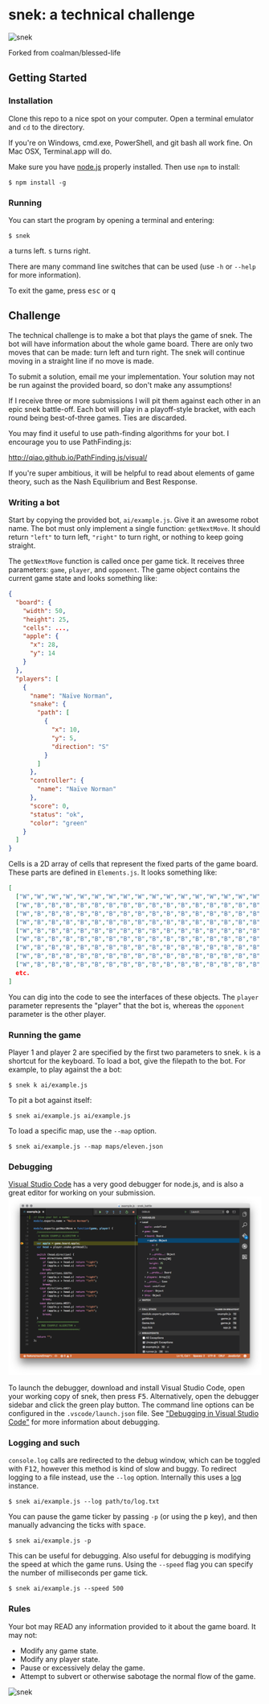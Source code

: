 snek: a technical challenge
===========================

![snek](http://memecrunch.com/meme/22NV1/snek/image.png)

Forked from coalman/blessed-life

Getting Started
---------------

### Installation

Clone this repo to a nice spot on your computer. Open a terminal emulator and `cd` to the directory.

If you're on Windows, cmd.exe, PowerShell, and git bash all work fine.
On Mac OSX, Terminal.app will do.

Make sure you have [node.js](https://nodejs.org/en/) properly installed. Then use `npm` to install:

    $ npm install -g

### Running

You can start the program by opening a terminal and entering:

    $ snek

<kbd>a</kbd> turns left. <kbd>s</kbd> turns right.

There are many command line switches that can be used (use `-h` or `--help` for more information). 

To exit the game, press <kbd>esc</kbd> or <kbd>q</kbd>

Challenge
---------

The technical challenge is to make a bot that plays the game of snek. The bot will have information about the whole game board. There are only two moves that can be made: turn left and turn right. The snek will continue moving in a straight line if no move is made.

To submit a solution, email me your implementation. Your solution may not be run against the provided board, so don't make any assumptions!

If I receive three or more submissions I will pit them against each other in an epic snek battle-off. Each bot will play in a playoff-style bracket, with each round being best-of-three games. Ties are discarded.

You may find it useful to use path-finding algorithms for your bot. I encourage you to use PathFinding.js:

http://qiao.github.io/PathFinding.js/visual/

If you're super ambitious, it will be helpful to read about elements of game theory, such as the Nash Equilibrium and Best Response.

### Writing a bot

Start by copying the provided bot, `ai/example.js`. Give it an awesome robot name. The bot must only implement a single function: `getNextMove`. It should return `"left"` to turn left, `"right"` to turn right, or nothing to keep going straight.

The `getNextMove` function is called once per game tick. It receives three parameters: `game`, `player`, and `opponent`. The game object contains the current game state and looks something like:

```json
{
  "board": {
    "width": 50,
    "height": 25,
    "cells": ...,
    "apple": {
      "x": 28,
      "y": 14
    }
  },
  "players": [
    {
      "name": "Naïve Norman",
      "snake": {
        "path": [
          {
            "x": 10,
            "y": 5,
            "direction": "S"
          }
        ]
      },
      "controller": {
        "name": "Naïve Norman"
      },
      "score": 0,
      "status": "ok",
      "color": "green"
    }
  ]
}
```

Cells is a 2D array of cells that represent the fixed parts of the game board. These parts are defined in `Elements.js`. It looks something like:

```json
[
  ["W","W","W","W","W","W","W","W","W","W","W","W","W","W","W","W","W","W","W","W","W","W","W","W","W"],
  ["W","B","B","B","B","B","B","B","B","B","B","B","B","B","B","B","B","B","B","B","B","B","B","B","W"],
  ["W","B","B","B","B","B","B","B","B","B","B","B","B","B","B","B","B","B","B","B","B","B","B","B","W"],
  ["W","B","B","B","B","B","B","B","B","B","B","B","B","B","B","B","B","B","B","B","B","B","B","B","W"],
  ["W","B","B","B","B","B","B","B","B","B","B","B","B","B","B","B","B","B","B","B","B","B","B","B","W"],
  ["W","B","B","B","B","B","B","B","B","B","B","B","B","B","B","B","B","B","B","B","B","B","B","B","W"],
  ["W","B","B","B","B","B","B","B","B","B","B","B","B","B","B","B","B","B","B","B","B","B","B","B","W"],
  ["W","B","B","B","B","B","B","B","B","B","B","B","B","B","B","B","B","B","B","B","B","B","B","B","W"],
  ["W","B","B","B","B","B","B","B","B","B","B","B","B","B","B","B","B","B","B","B","B","B","B","B","W"],
  etc.
]
```

You can dig into the code to see the interfaces of these objects. The `player` parameter represents the "player" that the bot is, whereas the `opponent` parameter is the other player.

### Running the game

Player 1 and player 2 are specified by the first two parameters to snek. `k` is a shortcut for the keyboard. To load a bot, give the filepath to the bot. For example, to play against the a bot:

    $ snek k ai/example.js

To pit a bot against itself:

    $ snek ai/example.js ai/example.js

To load a specific map, use the `--map` option.

    $ snek ai/example.js --map maps/eleven.json

### Debugging

[Visual Studio Code](https://code.visualstudio.com/) has a very good debugger for node.js, and is also a great editor for working on your submission. 
![vscode](assets/vscode-debug.png)

To launch the debugger, download and install Visual Studio Code, open your working copy of snek, then press <kbd>F5</kbd>. Alternatively, open the debugger sidebar and click the green play button. The command line options can be configured in the `.vscode/launch.json` file. See ["Debugging in Visual Studio Code"](https://code.visualstudio.com/Docs/editor/debugging) for more information about debugging.

### Logging and such

`console.log` calls are redirected to the debug window, which can be toggled with <kbd>F12</kbd>, however this method is kind of slow and buggy. To redirect logging to a file instead, use the `--log` option. Internally this uses a [log](https://www.npmjs.com/package/log) instance.

    $ snek ai/example.js --log path/to/log.txt

You can pause the game ticker by passing `-p` (or using the <kbd>p</kbd> key), and then manually advancing the ticks with <kbd>space</kbd>.

    $ snek ai/example.js -p

This can be useful for debugging. Also useful for debugging is modifying the speed at which the game runs. Using the `--speed` flag you can specify the number of milliseconds per game tick.

    $ snek ai/example.js --speed 500

### Rules

Your bot may READ any information provided to it about the game board. It may not:
* Modify any game state.
* Modify any player state.
* Pause or excessively delay the game.
* Attempt to subvert or otherwise sabotage the normal flow of the game.

![snek](https://media.giphy.com/media/Y8LHVNFeIRWVO/giphy.gif)

 
